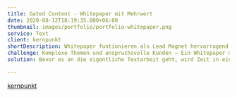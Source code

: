 ```yaml
---
title: Gated Content - Whitepaper mit Mehrwert
date: 2020-08-12T18:19:35.000+06:00
thumbnail: images/portfolio/portfolio-whitepaper.png
service: Text
client: kernpunkt
shortDescription: Whitepaper funtionieren als Lead Magnet hervorragend, besonders im B2B Geschäft. kernpunkt benötigte zu verschiedenen Themen, etwa "Digitalisierung im Großhandel" oder "API Strategie", umfassende Whitepaper, um sie als Gated Content anzubieten.  
challenge: Komplexe Themen und anspruchsvolle Kunden – Ein Whitepaper muss informieren, aber Lesern auch einen Spannungsbogen bieten. Außerdem muss sich die Zielgruppe angesprochen fühlen und sich in den Inhalten wiederfinden. Vor allem aber müssen Leser erste Antworten und Anregungen finden, denn schließlich haben sie für die Inhalte mit Daten wie ihrer E-Mail-Adresse "bezahlt", um Zugang zu erhalten. 
solution: Bevor es an die eigentliche Textarbeit geht, wird Zeit in eine gründliche Recherche investiert. Auch ein Kick-Off-Workshop zum Thema ist hilfreich. Wer ist die Zielgruppe? Was sind deren Herausforderungen, Fragen, Wünsche? Welche Themen müssen behandelt werden? Gibt es aktuelle Studien zum Zitieren oder passende Case Studies? 

---
```

[kernpunkt](https://www.kernpunkt.de/)